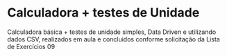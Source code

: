 # Calculadora + testes de Unidade

Calculadora básica + testes de unidade simples, Data Driven e utilizando dados CSV, realizados em aula e concluidos conforme solicitação da Lista de Exercícios 09
